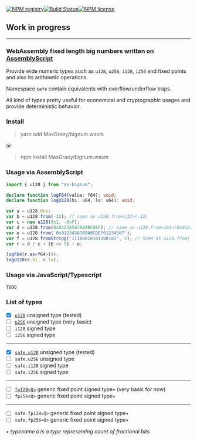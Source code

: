[![NPM registry](https://img.shields.io/npm/v/as-bignum.svg?style=for-the-badge)](https://www.npmjs.com/package/as-bignum)[![Build Status](https://img.shields.io/travis/com/MaxGraey/bignum.wasm/master?style=for-the-badge)](https://travis-ci.com/MaxGraey/bignum.wasm)[![NPM license](https://img.shields.io/badge/license-Apache%202.0-ba68c8.svg?style=for-the-badge)](LICENSE.md)

## Work in progress

---

### WebAssembly fixed length big numbers written on [AssemblyScript](https://github.com/AssemblyScript/assemblyscript)

Provide wide numeric types such as `u128`, `u256`, `i128`, `i256` and fixed points and also its arithmetic operations.

Namespace `safe` contain equivalents with overflow/underflow traps.

All kind of types pretty useful for economical and cryptographic usages and provide deterministic behavior.

### Install

> yarn add MaxGraey/bignum.wasm

or

> npm install MaxGraey/bignum.wasm

### Usage via AssemblyScript

```ts
import { u128 } from "as-bignum";

declare function logF64(value: f64): void;
declare function logU128(hi: u64, lo: u64): void;

var a = u128.One;
var b = u128.from(-32); // same as u128.from<i32>(-32)
var c = new u128(0x1, -0xF);
var d = u128.from(0x0123456789ABCDEF); // same as u128.from<i64>(0x0123456789ABCDEF)
var e = u128.from('0x0123456789ABCDEF01234567');
var f = u128.fromString('11100010101100101', 2); // same as u128.from('0b11100010101100101')
var r = d / c + (b << 5) + e;

logF64(r.as<f64>());
logU128(r.hi, r.lo);
```

### Usage via JavaScript/Typescript

```ts
TODO
```

### List of types

- [x] [`u128`](https://github.com/MaxGraey/as-bignum/blob/master/assembly/integer/u128.ts) unsigned type (tested)
- [ ] [`u256`](https://github.com/MaxGraey/as-bignum/blob/master/assembly/integer/u256.ts) unsigned type (very basic)
- [ ] `i128` signed type
- [ ] `i256` signed type
---
- [x] [`safe.u128`](https://github.com/MaxGraey/as-bignum/blob/master/assembly/integer/safe/u128.ts) unsigned type (tested)
- [ ] `safe.u256` unsigned type
- [ ] `safe.i128` signed type
- [ ] `safe.i256` signed type
---
- [ ] [`fp128<Q>`](https://github.com/MaxGraey/as-bignum/blob/master/assembly/fixed/fp128.ts) generic fixed point signed type٭ (very basic for now)
- [ ] `fp256<Q>` generic fixed point signed type٭
---
- [ ] `safe.fp128<Q>` generic fixed point signed type٭
- [ ] `safe.fp256<Q>` generic fixed point signed type٭

٭ _typename_ `Q` _is a type representing count of fractional bits_
